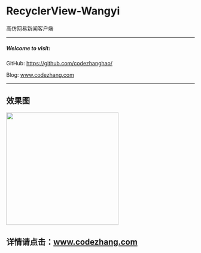 # RecyclerView-Wangyi
高仿网易新闻客户端

---

##### Welcome to visit:
GitHub: https://github.com/codezhanghao/

Blog: www.codezhang.com

---

## 效果图
<div class='row'>
        <img src='http://img.blog.csdn.net/20160711165336846' width="300px"/>
</div>

## 详情请点击：www.codezhang.com
